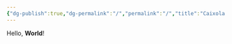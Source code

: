 ```yaml
---
{"dg-publish":true,"dg-permalink":"/","permalink":"/","title":"Caixola do Brands","pinned":true,"tags":["gardenEntry"],"created":"2025-06-21T15:46:47.115-03:00","updated":"2025-06-21T15:52:42.812-03:00"}
---
```


Hello, **World**!